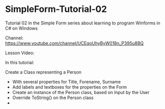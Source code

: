 # SimpleForm-Tutorial-02

Tutorial 02 in the Simple Form series about learning to program Winforms in C# on Windows

Channel:
https://www.youtube.com/channel/UCEqoUhyByW018n_P395u8BQ

Lesson Video:


In this tutorial:

Create a Class representing a Person
-  With several properties for Title, Forename, Surname
-  Add labels and textboxes for the properties on the Form
-  Create an instance of the Person class, based on Input by the User
-  Override ToString() on the Person class
-  
